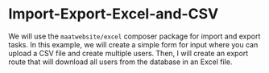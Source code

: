 # Import-Export-Excel-and-CSV
We will use the `maatwebsite/excel` composer package for import and export tasks. In this example, we will create a simple form for input where you can upload a CSV file and create multiple users. Then, I will create an export route that will download all users from the database in an Excel file.
